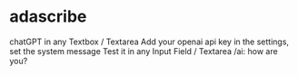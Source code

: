 # adascribe
chatGPT in any Textbox / Textarea
Add your openai api key in the settings, set the system message
Test it in any Input Field / Textarea
/ai: how are you?

